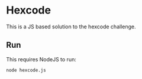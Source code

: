# Hexcode

This is a JS based solution to the hexcode challenge. 

## Run

This requires NodeJS to run:

```
node hexcode.js
```